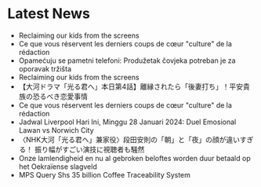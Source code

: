 # Latest News
-  Reclaiming our kids from the screens
-  Ce que vous réservent les derniers coups de cœur "culture" de la rédaction
-  Opamećuju se pametni telefoni: Produžetak čovjeka potreban je za oporavak tržišta
-  Reclaiming our kids from the screens
-  【大河ドラマ「光る君へ」本日第4話】離縁されたら「後妻打ち」！平安貴族の恐るべき恋愛事情
-  Ce que vous réservent les derniers coups de cœur "culture" de la rédaction
-  Jadwal Liverpool Hari Ini, Minggu 28 Januari 2024: Duel Emosional Lawan vs Norwich City
-  〈NHK大河「光る君へ」兼家役〉段田安則の「朝」と「夜」の顔が違いすぎる！ 振り幅がすごい演技に視聴者も騒然
-  Onze lamlendigheid en nu al gebroken beloftes worden duur betaald op het Oekraïense slagveld
-  MPS Query Shs 35 billion Coffee Traceability System
